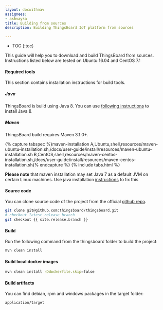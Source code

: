 ```yaml
---
layout: docwithnav
assignees:
- ashvayka
title: Building from sources
description: Building ThingsBoard IoT platform from sources

---
```


* TOC
{:toc}

This guide will help you to download and build ThingsBoard from sources. Instructions listed below are tested on Ubuntu 16.04 and CentOS 7.1

#### Required tools

This section contains installation instructions for build tools.

##### Java

ThingsBoard is build using Java 8. You can use [following instructions](/docs/user-guide/install/linux#java) to install Java 8.

##### Maven

ThingsBoard build requires Maven 3.1.0+.

{% capture tabspec %}maven-installation
A,Ubuntu,shell,resources/maven-ubuntu-installation.sh,/docs/user-guide/install/resources/maven-ubuntu-installation.sh
B,CentOS,shell,resources/maven-centos-installation.sh,/docs/user-guide/install/resources/maven-centos-installation.sh{% endcapture %}
{% include tabs.html %}

**Please note** that maven installation may set Java 7 as a default JVM on certain Linux machines. 
Use java installation [instructions](#java) to fix this. 

#### Source code

You can clone source code of the project from the official [github repo](https://github.com/thingsboard/thingsboard).

```bash
git clone git@github.com:thingsboard/thingsboard.git
# checkout latest release branch
git checkout {{ site.release.branch }}
```

#### Build

Run the following command from the thingsboard folder to build the project:

```bash
mvn clean install
```

#### Build local docker images

```bash
mvn clean install -Ddockerfile.skip=false
```

#### Build artifacts

You can find debian, rpm and windows packages in the target folder:
 
```bash
application/target
```
